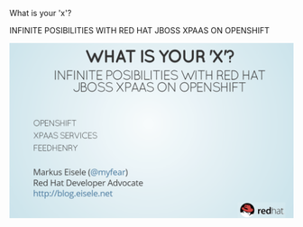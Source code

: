 What is your 'x'?

INFINITE POSIBILITIES WITH RED HAT JBOSS XPAAS ON OPENSHIFT



![Cover Slide](https://raw.githubusercontent.com/myfear/what-is-your-x/master/cover.png)

